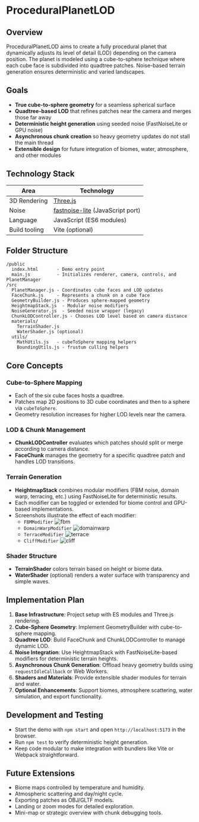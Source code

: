 # ProceduralPlanetLOD

## Overview
ProceduralPlanetLOD aims to create a fully procedural planet that dynamically adjusts its level of detail (LOD) depending on the camera position. The planet is modeled using a cube-to-sphere technique where each cube face is subdivided into quadtree patches. Noise-based terrain generation ensures deterministic and varied landscapes.

## Goals
- **True cube-to-sphere geometry** for a seamless spherical surface
- **Quadtree-based LOD** that refines patches near the camera and merges those far away
- **Deterministic height generation** using seeded noise (FastNoiseLite or GPU noise)
- **Asynchronous chunk creation** so heavy geometry updates do not stall the main thread
- **Extensible design** for future integration of biomes, water, atmosphere, and other modules

## Technology Stack
| Area | Technology |
|---|---|
| 3D Rendering | [Three.js](https://threejs.org/) |
| Noise | [fastnoise-lite](https://github.com/Auburn/FastNoiseLite) (JavaScript port) |
| Language | JavaScript (ES6 modules) |
| Build tooling | Vite (optional) |

## Folder Structure
```
/public
  index.html       - Demo entry point
  main.js          - Initializes renderer, camera, controls, and PlanetManager
/src
  PlanetManager.js - Coordinates cube faces and LOD updates
  FaceChunk.js     - Represents a chunk on a cube face
  GeometryBuilder.js - Produces sphere-mapped geometry
  HeightmapStack.js  - Modular noise modifiers
  NoiseGenerator.js  - Seeded noise wrapper (legacy)
  ChunkLODController.js - Chooses LOD level based on camera distance
  materials/
    TerrainShader.js
    WaterShader.js (optional)
  utils/
    MathUtils.js   - cubeToSphere mapping helpers
    BoundingUtils.js - frustum culling helpers
```

## Core Concepts
### Cube-to-Sphere Mapping
- Each of the six cube faces hosts a quadtree.
- Patches map 2D positions to 3D cube coordinates and then to a sphere via `cubeToSphere`.
- Geometry resolution increases for higher LOD levels near the camera.

### LOD & Chunk Management
- **ChunkLODController** evaluates which patches should split or merge according to camera distance.
- **FaceChunk** manages the geometry for a specific quadtree patch and handles LOD transitions.

### Terrain Generation
- **HeightmapStack** combines modular modifiers (FBM noise, domain warp, terracing, etc.) using FastNoiseLite for deterministic results.
- Each modifier can be toggled or extended for biome control and GPU-based implementations.
- Screenshots illustrate the effect of each modifier:
  - `FBMModifier` ![fbm](docs/screenshots/fbm.png)
  - `DomainWarpModifier` ![domainwarp](docs/screenshots/domain-warp.png)
  - `TerraceModifier` ![terrace](docs/screenshots/terrace.png)
  - `CliffModifier` ![cliff](docs/screenshots/cliff.png)

### Shader Structure
- **TerrainShader** colors terrain based on height or biome data.
- **WaterShader** (optional) renders a water surface with transparency and simple waves.

## Implementation Plan
1. **Base Infrastructure**: Project setup with ES modules and Three.js rendering.
2. **Cube-Sphere Geometry**: Implement GeometryBuilder with cube-to-sphere mapping.
3. **Quadtree LOD**: Build FaceChunk and ChunkLODController to manage dynamic LOD.
4. **Noise Integration**: Use HeightmapStack with FastNoiseLite-based modifiers for deterministic terrain heights.
5. **Asynchronous Chunk Generation**: Offload heavy geometry builds using `requestIdleCallback` or Web Workers.
6. **Shaders and Materials**: Provide extensible shader modules for terrain and water.
7. **Optional Enhancements**: Support biomes, atmosphere scattering, water simulation, and export functionality.

## Development and Testing
- Start the demo with `npm start` and open `http://localhost:5173` in the browser.
- Run `npm test` to verify deterministic height generation.
- Keep code modular to make integration with bundlers like Vite or Webpack straightforward.

## Future Extensions
- Biome maps controlled by temperature and humidity.
- Atmospheric scattering and day/night cycle.
- Exporting patches as OBJ/GLTF models.
- Landing or zoom modes for detailed exploration.
- Mini-map or strategic overview with chunk debugging tools.
